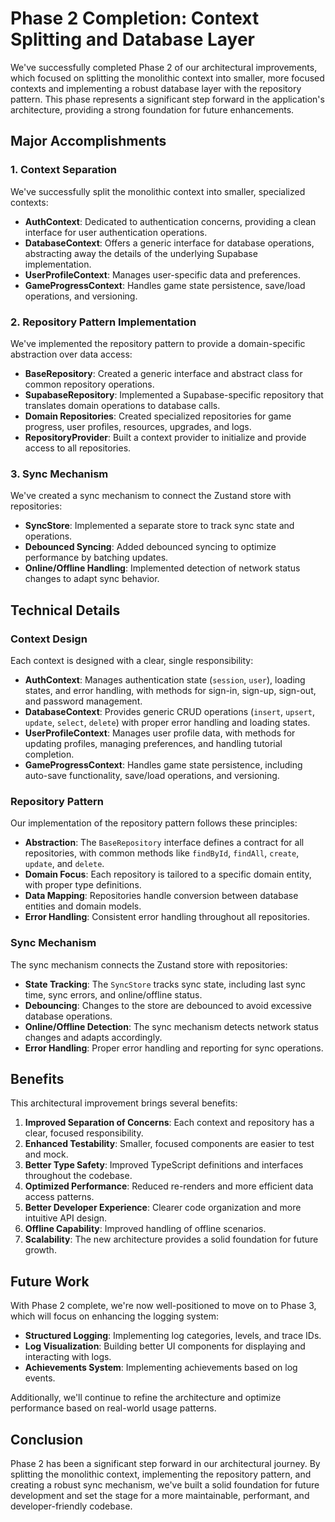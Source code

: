 # Phase 2 Completion: Context Splitting and Database Layer

We've successfully completed Phase 2 of our architectural improvements, which focused on splitting the monolithic context into smaller, more focused contexts and implementing a robust database layer with the repository pattern. This phase represents a significant step forward in the application's architecture, providing a strong foundation for future enhancements.

## Major Accomplishments

### 1. Context Separation

We've successfully split the monolithic context into smaller, specialized contexts:

- **AuthContext**: Dedicated to authentication concerns, providing a clean interface for user authentication operations.
- **DatabaseContext**: Offers a generic interface for database operations, abstracting away the details of the underlying Supabase implementation.
- **UserProfileContext**: Manages user-specific data and preferences.
- **GameProgressContext**: Handles game state persistence, save/load operations, and versioning.

### 2. Repository Pattern Implementation

We've implemented the repository pattern to provide a domain-specific abstraction over data access:

- **BaseRepository**: Created a generic interface and abstract class for common repository operations.
- **SupabaseRepository**: Implemented a Supabase-specific repository that translates domain operations to database calls.
- **Domain Repositories**: Created specialized repositories for game progress, user profiles, resources, upgrades, and logs.
- **RepositoryProvider**: Built a context provider to initialize and provide access to all repositories.

### 3. Sync Mechanism

We've created a sync mechanism to connect the Zustand store with repositories:

- **SyncStore**: Implemented a separate store to track sync state and operations.
- **Debounced Syncing**: Added debounced syncing to optimize performance by batching updates.
- **Online/Offline Handling**: Implemented detection of network status changes to adapt sync behavior.

## Technical Details

### Context Design

Each context is designed with a clear, single responsibility:

- **AuthContext**: Manages authentication state (`session`, `user`), loading states, and error handling, with methods for sign-in, sign-up, sign-out, and password management.
- **DatabaseContext**: Provides generic CRUD operations (`insert`, `upsert`, `update`, `select`, `delete`) with proper error handling and loading states.
- **UserProfileContext**: Manages user profile data, with methods for updating profiles, managing preferences, and handling tutorial completion.
- **GameProgressContext**: Handles game state persistence, including auto-save functionality, save/load operations, and versioning.

### Repository Pattern

Our implementation of the repository pattern follows these principles:

- **Abstraction**: The `BaseRepository` interface defines a contract for all repositories, with common methods like `findById`, `findAll`, `create`, `update`, and `delete`.
- **Domain Focus**: Each repository is tailored to a specific domain entity, with proper type definitions.
- **Data Mapping**: Repositories handle conversion between database entities and domain models.
- **Error Handling**: Consistent error handling throughout all repositories.

### Sync Mechanism

The sync mechanism connects the Zustand store with repositories:

- **State Tracking**: The `SyncStore` tracks sync state, including last sync time, sync errors, and online/offline status.
- **Debouncing**: Changes to the store are debounced to avoid excessive database operations.
- **Online/Offline Detection**: The sync mechanism detects network status changes and adapts accordingly.
- **Error Handling**: Proper error handling and reporting for sync operations.

## Benefits

This architectural improvement brings several benefits:

1. **Improved Separation of Concerns**: Each context and repository has a clear, focused responsibility.
2. **Enhanced Testability**: Smaller, focused components are easier to test and mock.
3. **Better Type Safety**: Improved TypeScript definitions and interfaces throughout the codebase.
4. **Optimized Performance**: Reduced re-renders and more efficient data access patterns.
5. **Better Developer Experience**: Clearer code organization and more intuitive API design.
6. **Offline Capability**: Improved handling of offline scenarios.
7. **Scalability**: The new architecture provides a solid foundation for future growth.

## Future Work

With Phase 2 complete, we're now well-positioned to move on to Phase 3, which will focus on enhancing the logging system:

- **Structured Logging**: Implementing log categories, levels, and trace IDs.
- **Log Visualization**: Building better UI components for displaying and interacting with logs.
- **Achievements System**: Implementing achievements based on log events.

Additionally, we'll continue to refine the architecture and optimize performance based on real-world usage patterns.

## Conclusion

Phase 2 has been a significant step forward in our architectural journey. By splitting the monolithic context, implementing the repository pattern, and creating a robust sync mechanism, we've built a solid foundation for future development and set the stage for a more maintainable, performant, and developer-friendly codebase. 